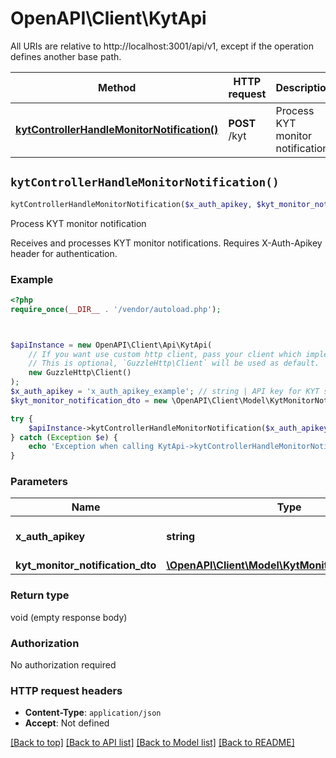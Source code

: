 # OpenAPI\Client\KytApi

All URIs are relative to http://localhost:3001/api/v1, except if the operation defines another base path.

| Method | HTTP request | Description |
| ------------- | ------------- | ------------- |
| [**kytControllerHandleMonitorNotification()**](KytApi.md#kytControllerHandleMonitorNotification) | **POST** /kyt | Process KYT monitor notification |


## `kytControllerHandleMonitorNotification()`

```php
kytControllerHandleMonitorNotification($x_auth_apikey, $kyt_monitor_notification_dto)
```

Process KYT monitor notification

Receives and processes KYT monitor notifications. Requires X-Auth-Apikey header for authentication.

### Example

```php
<?php
require_once(__DIR__ . '/vendor/autoload.php');



$apiInstance = new OpenAPI\Client\Api\KytApi(
    // If you want use custom http client, pass your client which implements `GuzzleHttp\ClientInterface`.
    // This is optional, `GuzzleHttp\Client` will be used as default.
    new GuzzleHttp\Client()
);
$x_auth_apikey = 'x_auth_apikey_example'; // string | API key for KYT service authentication
$kyt_monitor_notification_dto = new \OpenAPI\Client\Model\KytMonitorNotificationDto(); // \OpenAPI\Client\Model\KytMonitorNotificationDto

try {
    $apiInstance->kytControllerHandleMonitorNotification($x_auth_apikey, $kyt_monitor_notification_dto);
} catch (Exception $e) {
    echo 'Exception when calling KytApi->kytControllerHandleMonitorNotification: ', $e->getMessage(), PHP_EOL;
}
```

### Parameters

| Name | Type | Description  | Notes |
| ------------- | ------------- | ------------- | ------------- |
| **x_auth_apikey** | **string**| API key for KYT service authentication | |
| **kyt_monitor_notification_dto** | [**\OpenAPI\Client\Model\KytMonitorNotificationDto**](../Model/KytMonitorNotificationDto.md)|  | |

### Return type

void (empty response body)

### Authorization

No authorization required

### HTTP request headers

- **Content-Type**: `application/json`
- **Accept**: Not defined

[[Back to top]](#) [[Back to API list]](../../README.md#endpoints)
[[Back to Model list]](../../README.md#models)
[[Back to README]](../../README.md)
